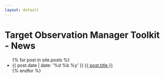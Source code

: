 ```yaml
---
layout: default
---
```


# Target Observation Manager Toolkit - News

<ul class="post-list">
  {% for post in site.posts %}
    <li>
      {{ post.date | date: '%d %b %y' }} <a href="{{ post.url }}"> {{ post.title }}</a>
    </li>
  {% endfor %}
</ul>

